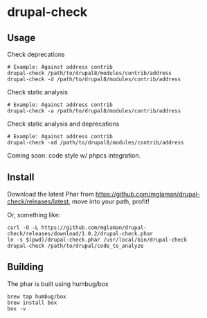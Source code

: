 # drupal-check

## Usage

Check deprecations

```
# Example: Against address contrib
drupal-check /path/to/drupal8/modules/contrib/address
drupal-check -d /path/to/drupal8/modules/contrib/address
```

Check static analysis

```
# Example: Against address contrib
drupal-check -a /path/to/drupal8/modules/contrib/address
```

Check static analysis and deprecations

```
# Example: Against address contrib
drupal-check -ad /path/to/drupal8/modules/contrib/address
```

Coming soon: code style w/ phpcs integration.

## Install

Download the latest Phar from https://github.com/mglaman/drupal-check/releases/latest, move into your path, profit!

Or, something like:

```
curl -O -L https://github.com/mglaman/drupal-check/releases/download/1.0.2/drupal-check.phar
ln -s $(pwd)/drupal-check.phar /usr/local/bin/drupal-check
drupal-check /path/to/drupal/code_to_analyze
```

## Building

The phar is built using humbug/box
```
brew tap humbug/box
brew install box
box -v
```
